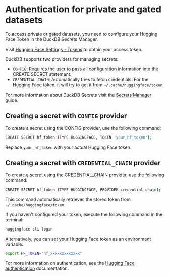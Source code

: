 # Authentication for private and gated datasets

To access private or gated datasets, you need to configure your Hugging Face Token in the DuckDB Secrets Manager.

Visit [Hugging Face Settings - Tokens](https://huggingface.co/settings/tokens) to obtain your access token.

DuckDB supports two providers for managing secrets:

- `CONFIG`: Requires the user to pass all configuration information into the CREATE SECRET statement.
- `CREDENTIAL_CHAIN`: Automatically tries to fetch credentials. For the Hugging Face token, it will try to get it from  `~/.cache/huggingface/token`.

For more information about DuckDB Secrets visit the [Secrets Manager](https://duckdb.org/docs/configuration/secrets_manager.html) guide.

## Creating a secret with `CONFIG` provider

To create a secret using the CONFIG provider, use the following command:

```bash
CREATE SECRET hf_token (TYPE HUGGINGFACE, TOKEN 'your_hf_token');
```

Replace `your_hf_token` with your actual Hugging Face token.

## Creating a secret with `CREDENTIAL_CHAIN` provider

To create a secret using the CREDENTIAL_CHAIN provider, use the following command:

```bash
CREATE SECRET hf_token (TYPE HUGGINGFACE, PROVIDER credential_chain);
```

This command automatically retrieves the stored token from `~/.cache/huggingface/token`.

If you haven't configured your token, execute the following command in the terminal:

```bash
huggingface-cli login
```

Alternatively, you can set your Hugging Face token as an environment variable:

```bash
export HF_TOKEN="hf_xxxxxxxxxxxxx"
```

For more information on authentication, see the [Hugging Face authentication](https://huggingface.co/docs/huggingface_hub/main/en/quick-start#authentication) documentation.
